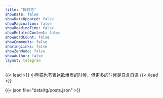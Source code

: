 ```yaml
---
title: "碎碎念"
showDate: false
showDateUpdated: false
showPagination: false
showReadingTime: false
showRelatedContent: false
showWordCount: false
showComments: false
sharingLinks: false
showZenMode: false
showAuthor: false
layout: telegram
---
```

{{< lead >}}
小熊猫也有表达欲爆表的时候，但更多的时候是自言自语
{{< /lead >}}

{{< json file="data/tg/posts.json" >}}